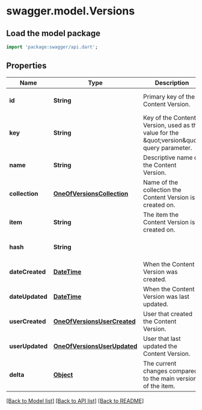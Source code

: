 # swagger.model.Versions

## Load the model package
```dart
import 'package:swagger/api.dart';
```

## Properties
Name | Type | Description | Notes
------------ | ------------- | ------------- | -------------
**id** | **String** | Primary key of the Content Version. | [optional] [default to null]
**key** | **String** | Key of the Content Version, used as the value for the \&quot;version\&quot; query parameter. | [optional] [default to null]
**name** | **String** | Descriptive name of the Content Version. | [optional] [default to null]
**collection** | [**OneOfVersionsCollection**](OneOfVersionsCollection.md) | Name of the collection the Content Version is created on. | [optional] [default to null]
**item** | **String** | The item the Content Version is created on. | [optional] [default to null]
**hash** | **String** |  | [optional] [default to null]
**dateCreated** | [**DateTime**](DateTime.md) | When the Content Version was created. | [optional] [default to null]
**dateUpdated** | [**DateTime**](DateTime.md) | When the Content Version was last updated. | [optional] [default to null]
**userCreated** | [**OneOfVersionsUserCreated**](OneOfVersionsUserCreated.md) | User that created the Content Version. | [optional] [default to null]
**userUpdated** | [**OneOfVersionsUserUpdated**](OneOfVersionsUserUpdated.md) | User that last updated the Content Version. | [optional] [default to null]
**delta** | [**Object**](Object.md) | The current changes compared to the main version of the item. | [optional] [default to null]

[[Back to Model list]](../README.md#documentation-for-models) [[Back to API list]](../README.md#documentation-for-api-endpoints) [[Back to README]](../README.md)

